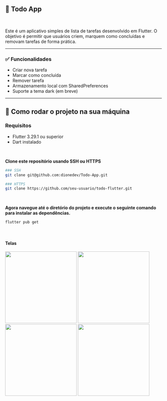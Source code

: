 ## 📝 Todo App

<br>

Este é um aplicativo simples de lista de tarefas desenvolvido em Flutter. O objetivo é permitir que usuários criem, marquem como concluídas e removam tarefas de forma prática.

---

### ✅ Funcionalidades

- Criar nova tarefa
- Marcar como concluída
- Remover tarefa
- Armazenamento local com SharedPreferences
- Suporte a tema dark (em breve)

---

## 🚀 Como rodar o projeto na sua máquina

### Requisitos

- Flutter 3.29.1 ou superior
- Dart instalado

<br> 

**Clone este repositório usando SSH ou HTTPS**

```bash 
### SSH
git clone git@github.com:dionedev/Todo-App.git

### HTTPS
git clone https://github.com/seu-usuario/todo-flutter.git
```
<br>

**Agora navegue até o diretório do projeto e execute o seguinte comando para instalar as dependências.**

```bash
flutter pub get
```

<br>

#### Telas

<img src="https://github.com/user-attachments/assets/29990d14-0dd3-4581-8aa0-6db557e001b1" width=230 />
<img src="https://github.com/user-attachments/assets/3bc4c18d-17ff-4c77-8b46-60084535ce05" width=230 />
<img src="https://github.com/user-attachments/assets/73295293-4ac4-4cea-b538-037f263f0787" width=230 />
<img src="https://github.com/user-attachments/assets/8a105966-7464-4649-b9ff-ed3ad1faa8a2" width=230 />


